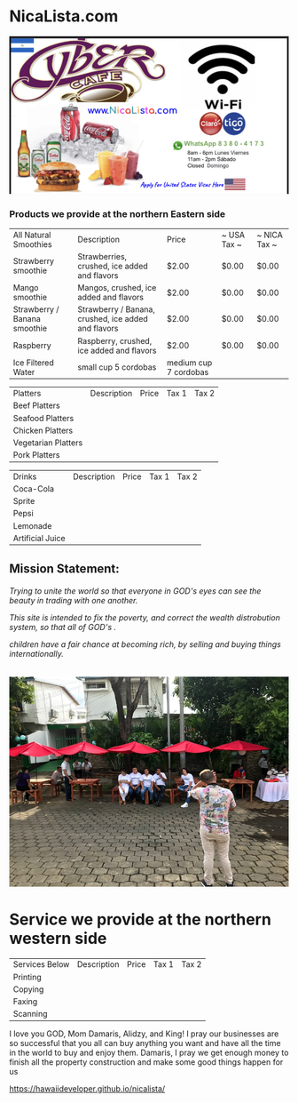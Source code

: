 # NicaLista.com
<img src="nicalista.jpg" alt="Italian Trulli">



### Products we provide at the northern Eastern side
  <table>
  <tr>
    <td>All Natural Smoothies</td>
    <td>Description</td>
    <td>Price</td>
    <td> ~ USA Tax ~ </td>
    <td> ~ NICA Tax ~ </td>
  </tr>
  <tr>
    <td>Strawberry smoothie</td>
    <td> Strawberries, crushed, ice added and flavors </td>
    <td>$2.00</td>
    <td>$0.00</td>
    <td>$0.00</td>
  </tr>
  <tr>
    <td>Mango smoothie</td>
    <td> Mangos, crushed, ice added and flavors </td>
    <td>$2.00</td>
    <td>$0.00</td>
    <td>$0.00</td>
  </tr>
  <tr>
    <td>Strawberry / Banana smoothie</td>
    <td> Strawberry / Banana, crushed, ice added and flavors </td>
    <td>$2.00</td>
    <td>$0.00</td>
    <td>$0.00</td>
  </tr>
     <tr>
    <td>Raspberry </td>
    <td> Raspberry, crushed, ice added and flavors </td>
    <td>$2.00</td>
    <td>$0.00</td>
    <td>$0.00</td>
  </tr>
  <tr>
    <td>Ice Filtered Water</td>
    <td>small cup 5 cordobas</td>
    <td>medium cup 7 cordobas</td>
    <td></td>
    <td></td>
  </tr>
</table>

  <table>
  <tr>
    <td>Platters</td>
    <td>Description</td>
    <td>Price</td>
    <td>Tax 1</td>
    <td>Tax 2</td>
  </tr>
  <tr>
    <td>Beef Platters</td>
    <td></td>
    <td></td>
    <td></td>
    <td></td>
  </tr>
  <tr>
    <td>Seafood Platters</td>
    <td></td>
    <td></td>
    <td></td>
    <td></td>
  </tr>
  <tr>
    <td>Chicken Platters</td>
    <td></td>
    <td></td>
    <td></td>
    <td></td>
  </tr>
     <tr>
    <td>Vegetarian Platters</td>
    <td></td>
    <td></td>
    <td></td>
    <td></td>
  </tr>
  <tr>
    <td>Pork Platters</td>
    <td></td>
    <td></td>
    <td></td>
    <td></td>
  </tr>
</table>
  
  
   <table>
  <tr>
    <td>Drinks</td>
    <td>Description</td>
    <td>Price</td>
    <td>Tax 1</td>
    <td>Tax 2</td>
  </tr>
  <tr>
    <td>Coca-Cola</td>
    <td></td>
    <td></td>
    <td></td>
    <td></td>
  </tr>
  <tr>
    <td>Sprite</td>
    <td></td>
    <td></td>
    <td></td>
    <td></td>
  </tr>
  <tr>
    <td>Pepsi</td>
    <td></td>
    <td></td>
    <td></td>
    <td></td>
  </tr>
     <tr>
    <td>Lemonade</td>
    <td></td>
    <td></td>
    <td></td>
    <td></td>
  </tr>
  <tr>
    <td>Artificial Juice</td>
    <td></td>
    <td></td>
    <td></td>
    <td></td>
  </tr>
</table>

<div class="something" >
  <h2> Mission Statement: </h2>
 
 
  
 <h6> 
<p>Trying to unite the world so that everyone in GOD's eyes can see the beauty in trading with one another.</p>
<p>This site is intended to fix the poverty, and correct the wealth distrobution system, so that all of GOD's .</p>
<p>children have a fair chance at becoming rich, by selling and buying things internationally.</p>
</h6>
  
  
  
  

   
  
     

  

    
</div>




<img src="staff_photo_with_umbrellas.jpeg" alt="staff photo with umbrellas over table">



# Service we provide at the northern western side

 <table>
  <tr>
    <td>Services Below</td>
    <td>Description</td>
    <td>Price</td>
    <td>Tax 1</td>
    <td>Tax 2</td>
  </tr>
  <tr>
    <td>Printing</td>
    <td></td>
    <td></td>
    <td></td>
    <td></td>
  </tr>
  <tr>
    <td>Copying</td>
    <td></td>
    <td></td>
    <td></td>
    <td></td>
  </tr>
  <tr>
    <td>Faxing</td>
    <td></td>
    <td></td>
    <td></td>
    <td></td>
  </tr>
     <tr>
    <td>Scanning</td>
    <td></td>
    <td></td>
    <td></td>
    <td></td>
  </tr>
</table>







I love you GOD, Mom Damaris, Alidzy, and King!  I pray our businesses are so successful that you all can buy anything you want and have all the time in the world to buy and enjoy them.  Damaris, I pray we get enough money to finish all the property construction and make some good things happen for us


https://hawaiideveloper.github.io/nicalista/
